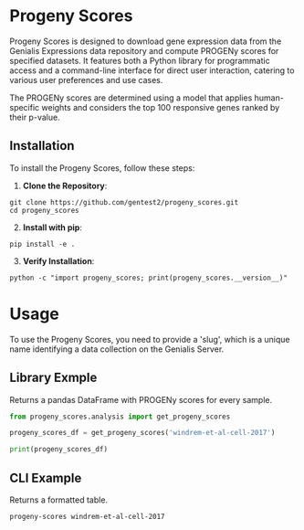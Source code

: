 # Progeny Scores

Progeny Scores is designed to download gene expression data from the Genialis Expressions data repository and compute PROGENy scores for specified datasets. It features both a Python library for programmatic access and a command-line interface for direct user interaction, catering to various user preferences and use cases.

The PROGENy scores are determined using a model that applies human-specific weights and considers the top 100 responsive genes ranked by their p-value.

## Installation

To install the Progeny Scores, follow these steps:
 
1. **Clone the Repository**:
 ```
git clone https://github.com/gentest2/progeny_scores.git
cd progeny_scores
 ```

2. **Install with pip**:

```
pip install -e .
```

3. **Verify Installation**:
```
python -c "import progeny_scores; print(progeny_scores.__version__)"
```

# Usage 

To use the Progeny Scores, you need to provide a 'slug', which is a unique name identifying a data collection on the Genialis Server. 

## Library Exmple

Returns a pandas DataFrame with PROGENy scores for every sample.


```python
from progeny_scores.analysis import get_progeny_scores

progeny_scores_df = get_progeny_scores('windrem-et-al-cell-2017')

print(progeny_scores_df)


```
## CLI Example
Returns a formatted table.

```
progeny-scores windrem-et-al-cell-2017
```



